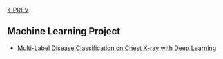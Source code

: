 [<-PREV ](../README.md)

## Machine Learning Project
- [Multi-Label Disease Classification on Chest X-ray with Deep Learning](chestxray/README.md)
